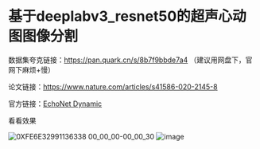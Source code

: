 # 基于deeplabv3_resnet50的超声心动图图像分割

数据集夸克链接：https://pan.quark.cn/s/8b7f9bbde7a4 （建议用网盘下，官网下麻烦+慢）

论文链接：https://www.nature.com/articles/s41586-020-2145-8

官方链接：[EchoNet Dynamic](https://echonet.github.io/dynamic/) 

看看效果 

![0XFE6E32991136338 00_00_00-00_00_30](https://github.com/user-attachments/assets/bc2d9c20-ec43-4671-9d5f-0e1945aa10e5)
![image](https://github.com/user-attachments/assets/d9a0436e-dc28-4381-b4a1-d434b82f57b5)
